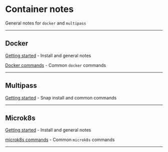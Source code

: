 # Container notes

General notes for `docker` and `multipass`

---

## Docker

[Getting started](docker/get_started.md) - Install and general notes

[Docker commands](docker/docker_cmds.md) - Common `docker` commands

---
## Multipass
[Getting started](multipass/get_started.md) - Snap install and common commands

---
## Microk8s

[Getting started](microk8s/get_started.md) - Install and general notes

[microk8s commands](microk8s/microk8s_cmds.md) - Common `microk8s` commands

---
